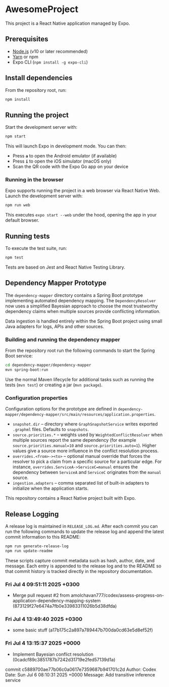 # AwesomeProject


This project is a React Native application managed by Expo.

## Prerequisites

- [Node.js](https://nodejs.org/) (v10 or later recommended)
- [Yarn](https://yarnpkg.com/) or npm
- Expo CLI (`npm install -g expo-cli`)

## Install dependencies

From the repository root, run:

```bash
npm install
```

## Running the project

Start the development server with:

```bash
npm start
```

This will launch Expo in development mode. You can then:

- Press **`a`** to open the Android emulator (if available)
- Press **`i`** to open the iOS simulator (macOS only)
- Scan the QR code with the Expo Go app on your device

### Running in the browser

Expo supports running the project in a web browser via React Native Web. Launch
the development server with:

```bash
npm run web
```

This executes `expo start --web` under the hood, opening the app in your
default browser.

## Running tests

To execute the test suite, run:

```bash
npm test
```

Tests are based on Jest and React Native Testing Library.

## Dependency Mapper Prototype

The `dependency-mapper` directory contains a Spring Boot prototype implementing
automated dependency mapping. The `DependencyResolver` now uses a simplified
Bayesian approach to choose the most trustworthy dependency claims when multiple
sources provide conflicting information.

Data ingestion is handled entirely within the Spring Boot project using small Java adapters for logs, APIs and other sources.

### Building and running the dependency mapper

From the repository root run the following commands to start the Spring Boot
service:

```bash
cd dependency-mapper/dependency-mapper
mvn spring-boot:run
```

Use the normal Maven lifecycle for additional tasks such as running the tests
(`mvn test`) or creating a jar (`mvn package`).

### Configuration properties

Configuration options for the prototype are defined in
`dependency-mapper/dependency-mapper/src/main/resources/application.properties`.

- `snapshot.dir` &ndash; directory where `GraphSnapshotService` writes exported
  `.graphml` files. Defaults to `snapshots`.
- `source.priorities.*` &ndash; weights used by `WeightedConflictResolver` when
  multiple sources report the same dependency (for example
  `source.priorities.manual=10` and `source.priorities.auto=1`). Higher values
  give a source more influence in the conflict resolution process.
- `overrides.<from>-><to>` &ndash; optional manual override that forces the
  resolver to pick a claim from a specific source for a particular edge. For
  instance, `overrides.ServiceA->ServiceC=manual` ensures the dependency
   between `ServiceA` and `ServiceC` originates from the `manual` source.
- `ingestion.adapters` &ndash; comma separated list of built-in adapters to initialize when the application starts.

This repository contains a React Native project built with Expo.

## Release Logging

A release log is maintained in `RELEASE_LOG.md`. After each commit you can run the following commands to update the release log and append the latest commit information to this README:

```bash
npm run generate-release-log
npm run update-readme
```

These scripts capture commit metadata such as hash, author, date, and message. Each entry is appended to the release log and to the README so that commit history is tracked directly in the repository documentation.

### Fri Jul 4 09:51:11 2025 +0300
- Merge pull request #2 from amolchavan777/codex/assess-progress-on-application-dependency-mapping-system (873129f27e6474a7fb0e33983311026b5d38dfda)


### Fri Jul 4 13:49:40 2025 +0300
- some basic stuff (a17b175c2a897a789447b700da0cd63e5d8ef52f)

### Fri Jul 4 13:15:37 2025 +0000
- Implement Bayesian conflict resolution (0cadcf89c3851787b7242d31719e2fed57139d1a)

commit c5889700ae77b06c0a0617e7359687b941701c2d
Author: Codex
Date:   Sun Jul 6 08:10:31 2025 +0000
Message: Add transitive inference service
